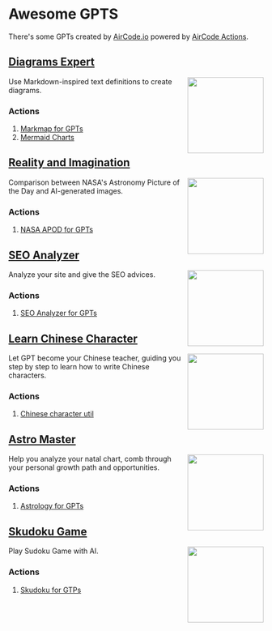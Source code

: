 # Awesome GPTS

There's some GPTs created by [AirCode.io](https://aircode.io) powered by [AirCode Actions](actions).

## [Diagrams Expert](https://chat.openai.com/g/g-ul2UQRl9q-diagrams-expert)

<img align="right" src="https://aircode-yvo.b-cdn.net/resource/logo1-jyc1yh6evm.png" width="150"/>

Use Markdown-inspired text definitions to create diagrams.

### Actions

1. [Markmap for GPTs](/actions/markmap-for-gpts)
2. [Mermaid Charts](actions/mermaid-charts)

## [Reality and Imagination](https://chat.openai.com/g/g-EwRoFY3f5-reality-and-imagination)

<img align="right" src="https://aircode-yvo.b-cdn.net/resource/logo2-q22if89re5q.png" width="150"/>

Comparison between NASA's Astronomy Picture of the Day and AI-generated images.

### Actions

1. [NASA APOD for GPTs](actions/nasa-apod)

## [SEO Analyzer](https://chat.openai.com/g/g-OysfiwQCF-seo-analyzer)

<img align="right" src="https://aircode-yvo.b-cdn.net/resource/logo3-36lgc1t5k7c.png" width="150"/>

Analyze your site and give the SEO advices.

### Actions

1. [SEO Analyzer for GPTs](actions/seo-analyzer)

## [Learn Chinese Character](https://chat.openai.com/g/g-HhhuZ8uIY-learn-chinese-character)

<img align="right" src="https://aircode-yvo.b-cdn.net/resource/logo4-q6kgpblf5cf.png" width="150"/>

Let GPT become your Chinese teacher, guiding you step by step to learn how to write Chinese characters.

### Actions

1. [Chinese character util](actions/cnchar)

## [Astro Master](https://chat.openai.com/g/g-tjktxmBl5-astro-master)

<img align="right" src="https://aircode-yvo.b-cdn.net/resource/logo5-u5syjfcj52q.png" width="150"/>

Help you analyze your natal chart, comb through your personal growth path and opportunities.

### Actions

1. [Astrology for GPTs](actions/astrology)

## [Skudoku Game](https://chat.openai.com/g/g-5LzPxfckn-sudoku-game)

<img align="right" src="https://aircode-yvo.b-cdn.net/resource/e9784f60-ba6b-4617-86ac-809d321f7958-l7z16o2aze.webp" width="150"/>

Play Sudoku Game with AI.

### Actions

1. [Skudoku for GTPs](actions/skudoku)
